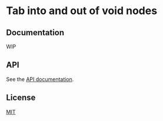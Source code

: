 # Tab into and out of void nodes



## Documentation

WIP

## API

See the [API documentation](https://plate-api.udecode.io/globals.html). 

## License

[MIT](../../LICENSE)
